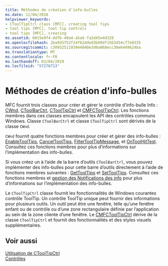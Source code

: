 ```yaml
---
title: Méthodes de création d'info-bulles
ms.date: 11/04/2016
helpviewer_keywords:
- CToolTipCtrl class [MFC], creating tool tips
- tool tips [MFC], tool tip controls
- tool tips [MFC], creating
ms.assetid: b015e9f4-ddfb-49a4-a5a6-fa2d45e4d328
ms.openlocfilehash: 2ba935f52f24f62dded3b89df1563454cf7e0335
ms.sourcegitcommit: c3093251193944840e3d0a068ecc30e6449624ba
ms.translationtype: MT
ms.contentlocale: fr-FR
ms.lasthandoff: 03/04/2019
ms.locfileid: "57276713"
---
```

# <a name="methods-of-creating-tool-tips"></a>Méthodes de création d'info-bulles

MFC fournit trois classes pour créer et gérer le contrôle d’info-bulle Info : [CWnd](../mfc/reference/cwnd-class.md), [CToolBarCtrl](../mfc/reference/ctoolbarctrl-class.md), [CToolTipCtrl](../mfc/reference/ctooltipctrl-class.md) et [CMFCToolTipCtrl](../mfc/reference/cmfctooltipctrl-class.md). Les fonctions membres dans ces classes encapsulent les API des contrôles communs Windows. Classe `CToolBarCtrl` et classe `CToolTipCtrl` sont dérivés de la classe `CWnd`.

`CWnd` fournit quatre fonctions membres pour créer et gérer des info-bulles : [EnableToolTips](../mfc/reference/cwnd-class.md#enabletooltips), [CancelToolTips](../mfc/reference/cwnd-class.md#canceltooltips), [FilterToolTipMessage](../mfc/reference/cwnd-class.md#filtertooltipmessage), et [OnToolHitTest](../mfc/reference/cwnd-class.md#ontoolhittest). Consultez ces fonctions membres pour plus d’informations sur l’implémentation des info-bulles.

Si vous créez un à l’aide de la barre d’outils `CToolBarCtrl`, vous pouvez implémenter des info-bulles pour cette barre d’outils directement à l’aide de fonctions membres suivantes : [GetToolTips](../mfc/reference/ctoolbarctrl-class.md#gettooltips) et [SetToolTips](../mfc/reference/ctoolbarctrl-class.md#settooltips). Consultez ces fonctions membres et [gestion des Notifications des info](../mfc/handling-tool-tip-notifications.md) pour plus d’informations sur l’implémentation des info-bulles.

Le `CToolTipCtrl` classe fournit les fonctionnalités de Windows courantes contrôle ToolTip. Un contrôle ToolTip unique peut fournir des informations pour plusieurs outils. Un outil peut être une fenêtre, telle qu’une fenêtre enfant ou de contrôle ou d’une zone rectangulaire définie par l’application au sein de la zone cliente d’une fenêtre. Le [CMFCToolTipCtrl](../mfc/reference/cmfctooltipctrl-class.md) dérive de la classe `CToolTipCtrl` et fournit des fonctionnalités et des styles visuels supplémentaires.

## <a name="see-also"></a>Voir aussi

[Utilisation de CToolTipCtrl](../mfc/using-ctooltipctrl.md)<br/>
[Contrôles](../mfc/controls-mfc.md)
